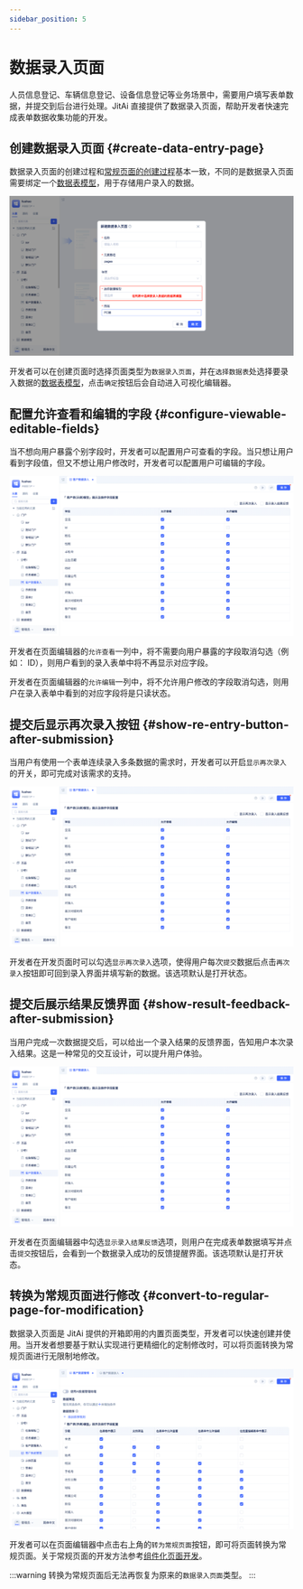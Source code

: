 ```yaml
---
sidebar_position: 5
---
```


# 数据录入页面
人员信息登记、车辆信息登记、设备信息登记等业务场景中，需要用户填写表单数据，并提交到后台进行处理。JitAi 直接提供了数据录入页面，帮助开发者快速完成表单数据收集功能的开发。

## 创建数据录入页面 {#create-data-entry-page}
数据录入页面的创建过程和[常规页面的创建过程](/docs/devguide/shell-and-page/component-based-page-development#creating-regular-pages)基本一致，不同的是数据录入页面需要绑定一个[数据表模型](/docs/devguide/data-modeling/data-table-model)，用于存储用户录入的数据。

![创建数据录入页面](./imgs/create-data-entry-page.png)

开发者可以在创建页面时选择页面类型为`数据录入页面`，并在`选择数据表`处选择要录入数据的[数据表模型](/docs/devguide/data-modeling/data-table-model)，点击`确定`按钮后会自动进入可视化编辑器。

## 配置允许查看和编辑的字段 {#configure-viewable-editable-fields}
当不想向用户暴露个别字段时，开发者可以配置用户可查看的字段。当只想让用户看到字段值，但又不想让用户修改时，开发者可以配置用户可编辑的字段。

![配置允许查看和编辑的字段](./imgs/data-entry-configure-viewable-editable-fields.gif)

开发者在页面编辑器的`允许查看`一列中，将不需要向用户暴露的字段取消勾选（例如： ID），则用户看到的录入表单中将不再显示对应字段。

开发者在页面编辑器的`允许编辑`一列中，将不允许用户修改的字段取消勾选，则用户在录入表单中看到的对应字段将是只读状态。

## 提交后显示再次录入按钮 {#show-re-entry-button-after-submission}
当用户有使用一个表单连续录入多条数据的需求时，开发者可以开启`显示再次录入`的开关，即可完成对该需求的支持。

![数据录入页面再次录入](./imgs/data-entry-page-re-entry.gif)

开发者在开发页面时可以勾选`显示再次录入`选项，使得用户每次`提交`数据后点击`再次录入`按钮即可回到录入界面并填写新的数据。该选项默认是打开状态。

## 提交后展示结果反馈界面 {#show-result-feedback-after-submission}
当用户完成一次数据提交后，可以给出一个录入结果的反馈界面，告知用户本次录入结果。这是一种常见的交互设计，可以提升用户体验。

![数据录入页面结果反馈](./imgs/data-entry-page-result-feedback.gif)

开发者在页面编辑器中勾选`显示录入结果反馈`选项，则用户在完成表单数据填写并点击`提交`按钮后，会看到一个数据录入成功的反馈提醒界面。该选项默认是打开状态。

## 转换为常规页面进行修改 {#convert-to-regular-page-for-modification}
数据录入页面是 JitAi 提供的开箱即用的内置页面类型，开发者可以快速创建并使用。当开发者想要基于默认实现进行更精细化的定制修改时，可以将页面转换为常规页面进行无限制地修改。

![转换为常规页面](./imgs/convert-to-regular-page.gif)

开发者可以在页面编辑器中点击右上角的`转为常规页面`按钮，即可将页面转换为常规页面。关于常规页面的开发方法参考[组件化页面开发](/docs/devguide/shell-and-page/component-based-page-development)。

:::warning
转换为常规页面后无法再恢复为原来的`数据录入页面`类型。
:::
